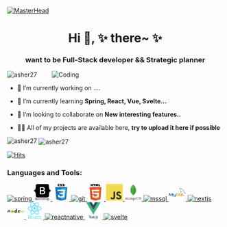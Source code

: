 [![MasterHead](https://user-images.githubusercontent.com/34634220/209832375-a7c1050a-d8f6-461d-ac91-19aab2f12f8c.jpg)]()

<h1 align="center">Hi 👋, ✨ there~ ✨ </h1>
<h3 align="center">want to be Full-Stack developer && Strategic planner</h3>
<img align="right" alt="Coding" width="400" src="https://user-images.githubusercontent.com/34634220/209834553-efbc3557-991a-46e6-b31d-f803b8a005f0.jpg"/>


<p align="left"> <img src="https://komarev.com/ghpvc/?username=asher27&style=for-the-badge" alt="asher27" /> </p>

- 🔭 I’m currently working on ....

- 🌱 I’m currently learning **Spring, React, Vue, Svelte...**

- 👯 I’m looking to collaborate on **New interesting features..**

- 👨‍💻 All of my projects are available here, **try to upload it here if possible**

<p><img align="left" src="https://github-readme-stats.vercel.app/api/top-langs?username=asher27&show_icons=true&locale=en&layout=compact" alt="asher27" /></p>
<p>&nbsp;<img align="center" src="https://github-readme-stats.vercel.app/api?username=asher27&show_icons=true&locale=en&layout=compact" alt="asher27" /></p>

<!-- ![GitHub stats](https://github-readme-stats.vercel.app/api?username=asher27&show_icons=true&theme=radical) -->

[![Hits](https://hits.seeyoufarm.com/api/count/incr/badge.svg?url=https%3A%2F%2Fgithub.com%2Fasher27&count_bg=%2379C83D&title_bg=%23555555&icon=&icon_color=%23E7E7E7&title=hits&edge_flat=false)](https://hits.seeyoufarm.com)

<h3 align="left">Languages and Tools:</h3>
   <a href="https://spring.io/" target="_blank" rel="noreferrer">
    <img src="https://spring.io/images/spring-logo-2022-93b99aee11ba10c57283810ff6f7f500.svg" alt="spring" width="240" height="100"/> </a>
  <a href="https://getbootstrap.com" target="_blank" rel="noreferrer"> 
    <img src="https://raw.githubusercontent.com/devicons/devicon/master/icons/bootstrap/bootstrap-plain-wordmark.svg" alt="bootstrap" width="40" height="40"/>
  </a> 
  <a href="https://www.w3schools.com/css/" target="_blank" rel="noreferrer"> 
    <img src="https://raw.githubusercontent.com/devicons/devicon/master/icons/css3/css3-original-wordmark.svg" alt="css3" width="40" height="40"/> 
  </a> 
  <a href="https://git-scm.com/" target="_blank" rel="noreferrer"> 
    <img src="https://www.vectorlogo.zone/logos/git-scm/git-scm-icon.svg" alt="git" width="40" height="40"/> 
  </a> 
  <a href="https://www.w3.org/html/" target="_blank" rel="noreferrer"> 
    <img src="https://raw.githubusercontent.com/devicons/devicon/master/icons/html5/html5-original-wordmark.svg" alt="html5" width="40" height="40"/> 
  </a> 
  <a href="https://developer.mozilla.org/en-US/docs/Web/JavaScript" target="_blank" rel="noreferrer"> 
    <img src="https://raw.githubusercontent.com/devicons/devicon/master/icons/javascript/javascript-original.svg" alt="javascript" width="40" height="40"/> </a>
  <a href="https://www.mongodb.com/" target="_blank" rel="noreferrer"> 
    <img src="https://raw.githubusercontent.com/devicons/devicon/master/icons/mongodb/mongodb-original-wordmark.svg" alt="mongodb" width="40" height="40"/> </a>
  <a href="https://www.microsoft.com/en-us/sql-server" target="_blank" rel="noreferrer"> <img src="https://www.svgrepo.com/show/303229/microsoft-sql-server-logo.svg" alt="mssql" width="40" height="40"/> </a> 
  <a href="https://www.mysql.com/" target="_blank" rel="noreferrer"> <img src="https://raw.githubusercontent.com/devicons/devicon/master/icons/mysql/mysql-original-wordmark.svg" alt="mysql" width="40" height="40"/> </a> 
  <a href="https://nextjs.org/" target="_blank" rel="noreferrer"> <img src="https://cdn.worldvectorlogo.com/logos/nextjs-2.svg" alt="nextjs" width="40" height="40"/> </a> 
  <a href="https://nodejs.org" target="_blank" rel="noreferrer"> <img src="https://raw.githubusercontent.com/devicons/devicon/master/icons/nodejs/nodejs-original-wordmark.svg" alt="nodejs" width="40" height="40"/> </a> 
  <a href="https://reactjs.org/" target="_blank" rel="noreferrer"> <img src="https://raw.githubusercontent.com/devicons/devicon/master/icons/react/react-original-wordmark.svg" alt="react" width="40" height="40"/> </a> <a href="https://reactnative.dev/" target="_blank" rel="noreferrer"> <img src="https://reactnative.dev/img/header_logo.svg" alt="reactnative" width="40" height="40"/> </a> 
  <a href="https://vuejs.org/" target="_blank" rel="noreferrer">
    <img src="https://raw.githubusercontent.com/devicons/devicon/master/icons/vuejs/vuejs-original-wordmark.svg" alt="vuejs" width="40" height="40"/> </a> 
 <a href="https://svelte.dev/" target="_blank" rel="noreferrer">
    <img src="https://svelte.dev/_app/immutable/assets/stopwar-947a4798.svg" alt="svelte" width="40" height="40"/> </a>
</p>
